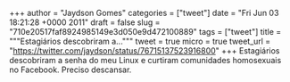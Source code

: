 
+++
author = "Jaydson Gomes"
categories = ["tweet"]
date = "Fri Jun 03 18:21:28 +0000 2011"
draft = false
slug = "710e20517faf8924985149e3d050e9d472100889"
tags = ["tweet"]
title = """Estagiários descobriram a..."""
tweet = true
micro = true
tweet_url = "https://twitter.com/jaydson/status/76715137523916800"
+++
Estagiários descobriram a senha do meu Linux e curtiram comunidades homosexuais no Facebook. Preciso descansar.
